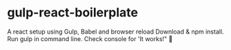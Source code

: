 # gulp-react-boilerplate
A react setup using Gulp, Babel and browser reload
Download & npm install.
Run gulp in command line.
Check console for 'It works!"
🙌
